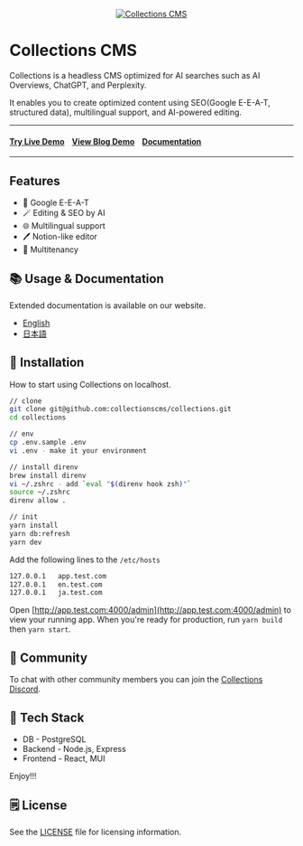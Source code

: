 <p align="center">
  <a href="https://collections.dev/">
    <img src="https://cdn.collections.dev/logo/github-banner.png" alt="Collections CMS" />
  </a>
</p>

# Collections CMS

Collections is a headless CMS optimized for AI searches such as AI Overviews, ChatGPT, and Perplexity.

It enables you to create optimized content using SEO(Google E-E-A-T, structured data), multilingual support, and AI-powered editing.

<hr/>
<h4>
<a target="_blank" href="https://app.collectionsdemo.live/admin/" rel="dofollow"><strong>Try Live Demo</strong></a>&nbsp;&nbsp;&nbsp;&nbsp;<a target="_blank" href="https://collections-nextjs-blog.vercel.app/" rel="dofollow"><strong>View Blog Demo</strong></a>&nbsp;&nbsp;&nbsp;&nbsp;<a target="_blank" href="https://collections.dev/docs/home/" rel="dofollow"><strong>Documentation</strong></a>
</h4>
<hr/>

## Features

- 🔎 Google E-E-A-T
- 🪄 Editing & SEO by AI
- 🌐 Multilingual support
- 🖊 Notion-like editor
- 🏢 Multitenancy

## 📚 Usage & Documentation

Extended documentation is available on our website.

- [English](https://collections.dev)
- [日本語](https://collections.dev/ja)

## 🚀 Installation

How to start using Collections on localhost.

```sh
// clone
git clone git@github.com:collectionscms/collections.git
cd collections

// env
cp .env.sample .env
vi .env - make it your environment

// install direnv
brew install direnv
vi ~/.zshrc - add `eval "$(direnv hook zsh)"`
source ~/.zshrc
direnv allow .

// init
yarn install
yarn db:refresh
yarn dev
```

Add the following lines to the `/etc/hosts`

```sh
127.0.0.1   app.test.com
127.0.0.1   en.test.com
127.0.0.1   ja.test.com
```

Open [http://app.test.com:4000/admin](http://app.test.com:4000/admin) to view your running app.
When you're ready for production, run `yarn build` then `yarn start`.

## 💬 Community

To chat with other community members you can join the [Collections Discord](https://discord.gg/a6FYDkV3Vk).

## 💚 Tech Stack

- DB - PostgreSQL
- Backend - Node.js, Express
- Frontend - React, MUI

Enjoy!!!

## 🗒️ License

See the [LICENSE](https://github.com/collectionscms/collections/blob/main/LICENSE) file for licensing information.
